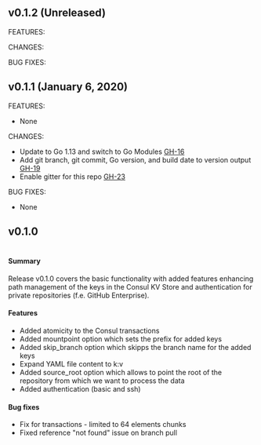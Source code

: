 ## v0.1.2 (Unreleased)
FEATURES:

CHANGES:

BUG FIXES:

## v0.1.1 (January 6, 2020)
FEATURES:
* None

CHANGES:
* Update to Go 1.13 and switch to Go Modules [GH-16](https://github.com/KohlsTechnology/git2consul-go/pull/16)
* Add git branch, git commit, Go version, and build date to version output [GH-19](https://github.com/KohlsTechnology/git2consul-go/pull/19)
* Enable gitter for this repo [GH-23](https://github.com/KohlsTechnology/git2consul-go/pull/23)

BUG FIXES:
* None

## v0.1.0
#
#### Summary
Release v0.1.0 covers the basic functionality with added features enhancing path management of the keys in the Consul KV Store and authentication for private repositories (f.e. GitHub Enterprise).
#### Features

* Added atomicity to the Consul transactions
* Added mountpoint option which sets the prefix for added keys
* Added skip_branch option which skipps the branch name for the added keys
* Expand YAML file content to k:v
* Added source_root option which allows to point the root of the repository from which we want to process the data
* Added authentication (basic and ssh)

#### Bug fixes

* Fix for transactions - limited to 64 elements chunks
* Fixed reference "not found" issue on branch pull
